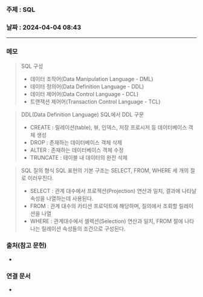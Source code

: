 ### 주제 : SQL

### 날짜 : 2024-04-04 08:43
----
### 메모
> SQL 구성
> 	- 데이터 조작어(Data Manipulation Language - DML)
> 	- 데이터 정의어(Data Definition Language - DDL)
> 	- 데이터 제어어(Data Control Language - DCL)
> 	- 트랜잭션 제어어(Transaction Control Language - TCL)

> DDL(Data Definition Language)
> SQL에서 DDL 구문
> 	- CREATE : 릴레이션(table), 뷰, 인덱스, 저장 프로시저 등 데이터베이스 객체 생성
> 	- DROP : 존재하는 데이터베이스 객체 삭제
> 	- ALTER : 존재하는 데이터베이스 객체 수정
> 	- TRUNCATE : 테이블 내 데이터의 완전 삭제

> SQL 질의 형식
> SQL 표현의 기본 구조는 SELECT, FROM, WHERE 세 개의 절로 이러우진다.
> 	- SELECT : 관계 대수에서 프로젝션(Projection) 연산과 일치, 결과에 나타날 속성을 나열하는데 사용된다.
> 	- FROM : 관계 대수의 카티션 프로덕트에 해당하며, 질의에서 조회할 릴레이션을 나열
> 	- WHERE : 관계대수에서  셀렉션(Selection) 연산과 일치, FROM 절에 나타나는 릴레이션 속성들의 조건으로 구성된다.

> 

### 출처(참고 문헌)
-

### 연결 문서
-

